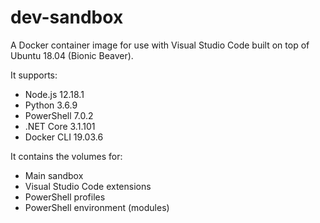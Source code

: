 # dev-sandbox

A Docker container image for use with Visual Studio Code built on top of Ubuntu 18.04 (Bionic Beaver).

It supports:

* Node.js 12.18.1
* Python 3.6.9
* PowerShell 7.0.2
* .NET Core 3.1.101
* Docker CLI 19.03.6

It contains the volumes for:

* Main sandbox
* Visual Studio Code extensions
* PowerShell profiles
* PowerShell environment (modules)
